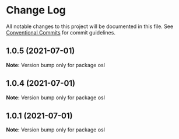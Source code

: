 # Change Log

All notable changes to this project will be documented in this file.
See [Conventional Commits](https://conventionalcommits.org) for commit guidelines.

## 1.0.5 (2021-07-01)

**Note:** Version bump only for package osl





## 1.0.4 (2021-07-01)

**Note:** Version bump only for package osl





## 1.0.1 (2021-07-01)

**Note:** Version bump only for package osl
